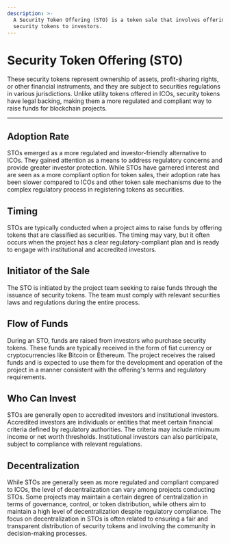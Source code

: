 ```yaml
---
description: >-
  A Security Token Offering (STO) is a token sale that involves offering
  security tokens to investors.
---
```


# Security Token Offering (STO)

These security tokens represent ownership of assets, profit-sharing rights, or other financial instruments, and they are subject to securities regulations in various jurisdictions. Unlike utility tokens offered in ICOs, security tokens have legal backing, making them a more regulated and compliant way to raise funds for blockchain projects.

***

## **Adoption Rate**

&#x20;STOs emerged as a more regulated and investor-friendly alternative to ICOs. They gained attention as a means to address regulatory concerns and provide greater investor protection. While STOs have garnered interest and are seen as a more compliant option for token sales, their adoption rate has been slower compared to ICOs and other token sale mechanisms due to the complex regulatory process in registering tokens as securities.

## **Timing**

&#x20;STOs are typically conducted when a project aims to raise funds by offering tokens that are classified as securities. The timing may vary, but it often occurs when the project has a clear regulatory-compliant plan and is ready to engage with institutional and accredited investors.

## **Initiator of the Sale**

The STO is initiated by the project team seeking to raise funds through the issuance of security tokens. The team must comply with relevant securities laws and regulations during the entire process.

## **Flow of Funds**

&#x20;During an STO, funds are raised from investors who purchase security tokens. These funds are typically received in the form of fiat currency or cryptocurrencies like Bitcoin or Ethereum. The project receives the raised funds and is expected to use them for the development and operation of the project in a manner consistent with the offering's terms and regulatory requirements.

## **Who Can Invest**

&#x20;STOs are generally open to accredited investors and institutional investors. Accredited investors are individuals or entities that meet certain financial criteria defined by regulatory authorities. The criteria may include minimum income or net worth thresholds. Institutional investors can also participate, subject to compliance with relevant regulations.

## **Decentralization**

While STOs are generally seen as more regulated and compliant compared to ICOs, the level of decentralization can vary among projects conducting STOs. Some projects may maintain a certain degree of centralization in terms of governance, control, or token distribution, while others aim to maintain a high level of decentralization despite regulatory compliance. The focus on decentralization in STOs is often related to ensuring a fair and transparent distribution of security tokens and involving the community in decision-making processes.
